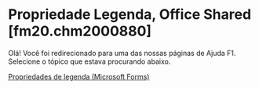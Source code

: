 
# Propriedade Legenda, Office Shared [fm20.chm2000880]

Olá! Você foi redirecionado para uma das nossas páginas de Ajuda F1. Selecione o tópico que estava procurando abaixo.

[Propriedades de legenda (Microsoft Forms)](http://msdn.microsoft.com/library/d2303a41-d557-032c-c195-febde9029f8a%28Office.15%29.aspx)
